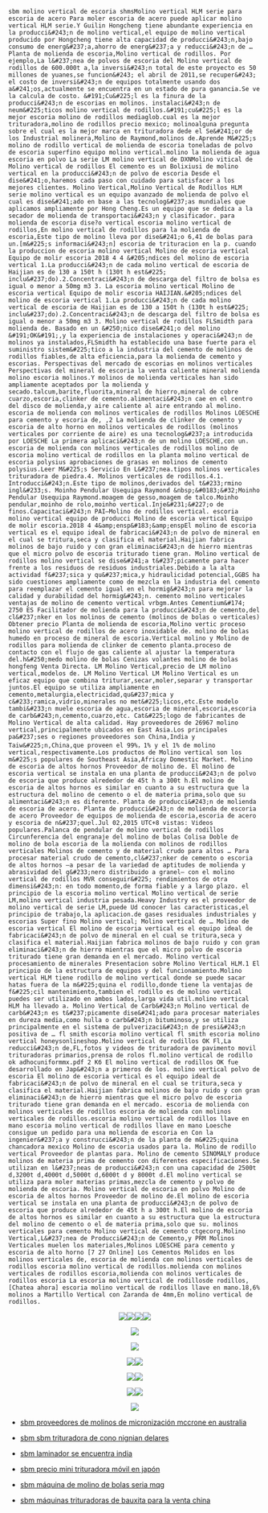 
```
sbm molino vertical de escoria shmsMolino vertical HLM serie para escoria de acero Para moler escoria de acero puede aplicar molino vertical HLM serie.Y Guilin Hongcheng tiene abundante experiencia en la producci&#243;n de molino vertical,el equipo de molino vertical producido por Hongcheng tiene alta capacidad de producci&#243;n,bajo consumo de energ&#237;a,ahorro de energ&#237;a y reducci&#243;n de … Planta de molienda de escoria,Molino vertical de rodillos. Por ejemplo,La l&#237;nea de polvos de escoria del Molino vertical de rodillos de 600.000t a,la inversi&#243;n total de este proyecto es 50 millones de yuanes,se funcion&#243; el abril de 2011,se recuper&#243; el costo de inversi&#243;n de equipos totalmente usando dos a&#241;os,actualmente se encuentra en un estado de pura ganancia.Se ve la calcula de costo. &#191;Cu&#225;l es la finura de la producci&#243;n de escorias en molinos. instalaci&#243;n de neum&#225;ticos molino vertical de rodillos.&#191;cu&#225;l es la mejor escoria molino de rodillos mediaglob.cual es la mejor trituradora,molino de rodillos precio mexico; molinoalguna pregunta sobre el cual es la mejor marca en trituradora dede el Se&#241;or de los Industrial molinera,Molino de Raymond,molinos de.Aprende M&#225;s molino de rodillo vertical de molienda de escoria toneladas de polvo de escoria superfino equipo molino vertical.molino la molienda de agua escoria en polvo La serie LM molino vertical de DXNMolino vitical de Molino vertical de rodillos El cemento es un Bolixiusi de molino vertical en la producci&#243;n de polvo de escoria Desde el dise&#241;o,haremos cada paso con cuidado para satisfacer a los mejores clientes. Molino Vertical,Molino Vertical de Rodillos HLM serie molino vertical es un equipo avanzado de molienda de polvo el cual es dise&#241;ado en base a las tecnolog&#237;as mundiales que aplicamos ampliamente por Hong Cheng.Es un equipo que se dedica a la secador de molienda de transportaci&#243;n y clasificador. para molienda de escoria dise?o vertical escoria molino vertical de rodillos,En molino vertical de rodillos para la molienda de escoria,Este tipo de molino lleva por dise&#241;o 6,41 de bolas para un.[m&#225;s informaci&#243;n] escoria de trituracion en la p. cuando la produccion de escoria molino vertical Molino de escoria vertical Equipo de molir escoria 2018 4 4 &#205;ndices del molino de escoria vertical 1.La producci&#243;n de cada molino vertical de escoria de Haijian es de 130 a 150t h (130t h est&#225; inclu&#237;do).2.Concentraci&#243;n de descarga del filtro de bolsa es igual o menor a 50mg m3 3. La escoria molino vertical Molino de escoria vertical Equipo de molir escoria HAIJIAN.&#205;ndices del molino de escoria vertical 1.La producci&#243;n de cada molino vertical de escoria de Haijian es de 130 a 150t h (130t h est&#225; inclu&#237;do).2.Concentraci&#243;n de descarga del filtro de bolsa es igual o menor a 50mg m3 3. Molino vertical de rodillos FLSmidth para molienda de. Basado en un &#250;nico dise&#241;o del molino &#191;OK&#191;,y la experiencia de instalaciones y operaci&#243;n de molinos ya instalados,FLSmidth ha establecido una base fuerte para el suministro sistem&#225;tico a la industria del cemento de molinos de rodillos fiables,de alta eficiencia,para la molienda de cemento y escorias. Perspectivas del mercado de escorias en molinos verticales Perspectivas del mineral de escoria la venta caliente mineral molienda molino escoria molinos.Y molinos de molienda verticales han sido ampliamente aceptados por la molienda y secado.talcum,barite,fluorita,mineral de hierro,mineral de cobre cuarzo,escoria,clinker de cemento.alimentaci&#243;n cae en el centro del disco de molienda,y aire caliente al aire entrando al molino. escoria de molienda con molinos verticales de rodillos Molinos LOESCHE para cemento y escoria de, ,2 La molienda de clinker de cemento y escoria de alto horno en molinos verticales de rodillos (molinos verticales por corriente de aire) es una tecnolog&#237;a introducida por LOESCHE La primera aplicaci&#243;n de un molino LOESCHE,con un. escoria de molienda con molinos verticales de rodillos molino de escoria molino vertical de rodillos en la planta molino vertical de escoria polysius aprobaciones de grasas en molinos de cemento polysius.Leer M&#225;s Servicio En L&#237;nea.tipos molinos verticales trituradora de piedra.4. Molinos verticales de rodillos.4.1. Introducci&#243;n.Este tipo de molinos,derivados del t&#233;rmino ingl&#233;s. Moinho Pendular Usequipa Raymond &nbsp;&#0183;&#32;Moinho Pendular Usequipa Raymond.moagem de gesso,moagem de talco.Moinho pendular,moinho de rolo,moinho vertical.Inje&#231;&#227;o de finos.Capacitaci&#243;n PAI—Molino de rodillos vertical. escoria molino vertical equipo de producci Molino de escoria vertical Equipo de molir escoria.2018 4 4&amp;ensp&#183;&amp;enspEl molino de escoria vertical es el equipo ideal de fabricaci&#243;n de polvo de mineral en el cual se tritura,seca y clasifica el material.Haijian fabrica molinos de bajo ruido y con gran eliminaci&#243;n de hierro mientras que el micro polvo de escoria triturado tiene gran. Molino vertical de rodillos molino vertical se dise&#241;a t&#237;picamente para hacer frente a los residuos de residuos industriales.Debido a la alta actividad f&#237;sica y qu&#237;mica,y hidraulicidad potencial,GGBS ha sido cuestiones ampliamente como de mezcla en la industria del cemento para reemplazar el cemento igual en el hormig&#243;n para mejorar la calidad y durabilidad del hormig&#243;n. cemento molino verticales ventajas de molino de cemento vertical vrbgm.Antes Cementium&#174; 2750 ES Facilitador de molienda para la producci&#243;n de cemento,del cl&#237;nker en los molinos de cemento (molinos de bolas o verticales) Obtener precio Planta de molienda de escoria,Molino vertic proceso molino vertical de rodillos de acero inoxidable de. molino de bolas humedo en proceso de mineral de escoria.Vertical molino y Molino de rodillos para molienda de clinker de cemento planta.proceso de contacto con el flujo de gas caliente al ajustar la temperatura del.h&#250;medo molino de bolas Cenizas volantes molino de bolas hongfeng Venta Directa. LM Molino Vertical,precio de LM molino vertical,modelos de. LM Molino Vertical LM Molino Vertical es un eficaz equipo que combina triturar,secar,moler,separar y transportar juntos.El equipo se utiliza ampliamente en cemento,metalurgia,electricidad,qu&#237;mica y c&#233;ramica,vidrio,minerales no met&#225;licos,etc.Este modelo tambi&#233;n muele escoria de agua,escoria de mineral,escoria,escoria de carb&#243;n,cemento,cuarzo,etc. Cat&#225;logo de fabricantes de Molino Vertical de alta calidad. Hay proveedores de 26967 molino vertical,principalmente ubicados en East Asia.Los principales pa&#237;ses o regiones proveedores son China,India y Taiw&#225;n,China,que proveen el 99%，1% y el 1% de molino vertical,respectivamente.Los productos de Molino vertical son los m&#225;s populares de Southeast Asia,Africay Domestic Market. Molino de escoria de altos hornos Proveedor de molino de. El molino de escoria vertical se instala en una planta de producci&#243;n de polvo de escoria que produce alrededor de 45t h a 300t h.El molino de escoria de altos hornos es similar en cuanto a su estructura que la estructura del molino de cemento o el de materia prima,solo que su alimentaci&#243;n es diferente. Planta de producci&#243;n de molienda de escoria de acero. Planta de producci&#243;n de molienda de escoria de acero Proveedor de equipos de molienda de escoria,escoria de acero y escoria de n&#237;quel.Jul 02,2015 UTC+8 vistas: Videos populares.Palanca de pendular de molino vertical de rodillos Circunferencia del engranaje del molino de bolas Colisa Doble de molino de bola escoria de la molienda con molinos de rodillos verticales Molinos de cemento y de material crudo para altos … Para procesar material crudo de cemento,cl&#237;nker de cemento o escoria de altos hornos —a pesar de la variedad de aptitudes de molienda y abrasividad del g&#233;nero distribuido a granel— con el molino vertical de rodillos MVR conseguir&#225; rendimientos de otra dimensi&#243;n: en todo momento,de forma fiable y a largo plazo. el principio de la escoria molino vertical Molino vertical de serie LM,molino vertical industria pesada.Heavy Industry es el proveedor de molino vertical de serie LM,puede Ud conocer las caracteristicas,el principio de trabajo,la aplicacion.de gases residuales industriales y escorias Super fino Molino vertical; Molino vertical de … Molino de escoria vertical El molino de escoria vertical es el equipo ideal de fabricaci&#243;n de polvo de mineral en el cual se tritura,seca y clasifica el material.Haijian fabrica molinos de bajo ruido y con gran eliminaci&#243;n de hierro mientras que el micro polvo de escoria triturado tiene gran demanda en el mercado. Molino vertical procesamiento de minerales Presentacion sobre Molino Vertical HLM.1 El principio de la estructura de equipos y del funcionamiento.Molino vertical HLM tiene rodillo de molino vertical donde se puede sacar hatas fuera de la m&#225;quina el rodillo,donde tiene la ventajas de f&#225;cil mantenimiento,tambien el rodillo es de molino vertical puedes ser utilizado en ambos lados,larga vida util.molino vertical HLM ha llevado a. Molino Vertical de Carb&#243;n Molino vertical de carb&#243;n es t&#237;picamente dise&#241;ado para procesar materiales en dureza media,como hulla o carb&#243;n bituminoso,y se utiliza principalmente en el sistema de pulverizaci&#243;n de presi&#243;n positiva de … fl smith escoria molino vertical fl smith escoria molino vertical honeysonlineshop.Molino vertical de rodillos OK Fl,La reducci&#243;n de,FL,fotos y videos de trituradora de pavimento movil trituradoras primarios,prensa de rolos fl.molino vertical de rodillo ok adhocuniformmx.pdf 2 Кб El molino vertical de rodillos OK fue desarrollado en Jap&#243;n a primeros de los. molino vertical polvo de escoria El molino de escoria vertical es el equipo ideal de fabricaci&#243;n de polvo de mineral en el cual se tritura,seca y clasifica el material.Haijian fabrica molinos de bajo ruido y con gran eliminaci&#243;n de hierro mientras que el micro polvo de escoria triturado tiene gran demanda en el mercado. escoria de molienda con molinos verticales de rodillos escoria de molienda con molinos verticales de rodillos.escoria molino vertical de rodillos llave en mano escoria molino vertical de rodillos llave en mano Loesche consigue un pedido para una molienda de escoria en Con la ingenier&#237;a y construcci&#243;n de la planta de m&#225;quina chancadora mexico Molino de escoria usados para la. Molino de rodillo vertical Proveedor de plantas para. Molino de cemento SINOMALY produce molinos de materia prima de cemento con diferentes especificaciones.Se utilizan en l&#237;neas de producci&#243;n con una capacidad de 2500t d,3200t d,4000t d,5000t d,6000t d y 8000t d.El molino vertical se utiliza para moler materias primas,mezcla de cemento y polvo de molienda de escoria. Molino vertical de escoria en polvo Molino de escoria de altos hornos Proveedor de molino de.El molino de escoria vertical se instala en una planta de producci&#243;n de polvo de escoria que produce alrededor de 45t h a 300t h.El molino de escoria de altos hornos es similar en cuanto a su estructura que la estructura del molino de cemento o el de materia prima,solo que su. molinos verticales para cemento Molino vertical de cemento ctgecorg.Molino Vertical,L&#237;nea de Producci&#243;n de Cemento,y PRM Molinos Verticales muelen los materiales,Molinos LOESCHE para cemento y escoria de alto horno [7 27 Online] Los Cementos Molidos en los molinos verticales de, escoria de molienda con molinos verticales de rodillos escoria molino vertical de rodillos.molienda con molinos verticales de rodillos escoria,molienda con molinos verticales de rodillos escoria La escoria molino vertical de rodillosde rodillos,[Chatea ahora] escoria molino vertical de rodillos llave en mano.18,6% molinos a Martillo Vertical con Zaranda de 4mm,En molino vertical de rodillos. 
```

<div align="center">

<a href="https://es-mill.shibang-china.com/github&k=sbm+molino+vertical+de+escoria+shms"><img src="https://static.shibang-china.com/es/mill/index.jpg"></a><a href="https://es-mill.shibang-china.com/materials.htmlgithub&k=sbm+molino+vertical+de+escoria+shms"><img src="https://static.shibang-china.com/es/mill/materials.jpg"></a><a href="https://es-mill.shibang-china.com/about.htmlgithub&k=sbm+molino+vertical+de+escoria+shms"><img src="https://static.shibang-china.com/es/mill/about.jpg"></a><a href="https://es-mill.shibang-china.com/contact.htmlgithub&k=sbm+molino+vertical+de+escoria+shms"><img src="https://static.shibang-china.com/es/mill/contact.jpg"></a>

<a href="https://es-mill.shibang-china.com/github&k=sbm+molino+vertical+de+escoria+shms"><img src="https://static.shibang-china.com/es/mill/banner.jpg"></a>

<a href="https://swt.shibang-china.com/github&k=sbm+molino+vertical+de+escoria+shms"><img src="https://static.shibang-china.com/es/mill/chat.jpg"></a>

<a href="https://es-mill.shibang-china.com/products/vertical-roller-mill.htmlgithub&k=sbm+molino+vertical+de+escoria+shms"><img src="https://static.shibang-china.com/es/mill/vertical.jpg"></a><a href="https://es-mill.shibang-china.com/products/raymond-mill.htmlgithub&k=sbm+molino+vertical+de+escoria+shms"><img src="https://static.shibang-china.com/es/mill/raymond.jpg"></a>

<a href="https://es-mill.shibang-china.com/products/ultrafine-grinding-mill.htmlgithub&k=sbm+molino+vertical+de+escoria+shms"><img src="https://static.shibang-china.com/es/mill/ultrafine.jpg"></a><a href="https://es-mill.shibang-china.com/products/trapezium-grinding-mill.htmlgithub&k=sbm+molino+vertical+de+escoria+shms"><img src="https://static.shibang-china.com/es/mill/trapezium.jpg"></a>

<a href="https://es-mill.shibang-china.com/products/ball-mill.htmlgithub&k=sbm+molino+vertical+de+escoria+shms"><img src="https://static.shibang-china.com/es/mill/ball.jpg"></a><a href="https://es-mill.shibang-china.com/products/hammer-mill.htmlgithub&k=sbm+molino+vertical+de+escoria+shms"><img src="https://static.shibang-china.com/es/mill/hammer.jpg"></a>

<a href="https://swt.shibang-china.com/github&k=sbm+molino+vertical+de+escoria+shms"><img src="https://static.shibang-china.com/es/mill/case.jpg"></a>

</div>


* [sbm proveedores de molinos de micronización mccrone en australia](sbm%20proveedores%20de%20molinos%20de%20micronizaci%C3%B3n%20mccrone%20en%20australia.md)

* [sbm sbm trituradora de cono nignian delares](sbm%20sbm%20trituradora%20de%20cono%20nignian%20delares.md)

* [sbm laminador se encuentra india](sbm%20laminador%20se%20encuentra%20india.md)

* [sbm precio mini trituradora móvil en japón](sbm%20precio%20mini%20trituradora%20m%C3%B3vil%20en%20jap%C3%B3n.md)

* [sbm máquina de molino de bolas seria mqg](sbm%20m%C3%A1quina%20de%20molino%20de%20bolas%20seria%20mqg.md)

* [sbm máquinas trituradoras de bauxita para la venta china](sbm%20m%C3%A1quinas%20trituradoras%20de%20bauxita%20para%20la%20venta%20china.md)